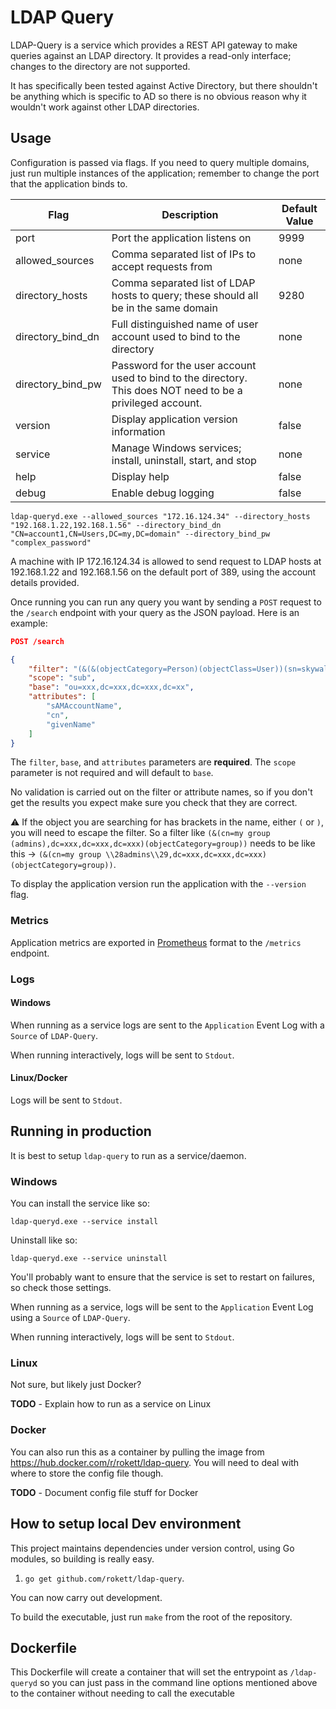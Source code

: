 # LDAP Query
LDAP-Query is a service which provides a REST API gateway to make queries against an LDAP directory.  It provides a read-only interface; changes to the directory are not supported.

It has specifically been tested against Active Directory, but there shouldn't be anything which is specific to AD so there is no obvious reason why it wouldn't work against other LDAP directories.

## Usage
Configuration is passed via flags.  If you need to query multiple domains, just run multiple instances of the application; remember to change the port that the application binds to.

| Flag              | Description                                                                                                  | Default Value |
| ----------------- | ------------------------------------------------------------------------------------------------------------ | ------------- |
| port              | Port the application listens on                                                                              | 9999          |
| allowed_sources   | Comma separated list of IPs to accept requests from                                                          | none          |
| directory_hosts   | Comma separated list of LDAP hosts to query; these should all be in the same domain                          | 9280          |
| directory_bind_dn | Full distinguished name of user account used to bind to the directory                                        | none          |
| directory_bind_pw | Password for the user account used to bind to the directory.  This does NOT need to be a privileged account. | none          |
| version           | Display application version information                                                                      | false         |
| service           | Manage Windows services; install, uninstall, start, and stop                                                 | none          |
| help              | Display help                                                                                                 | false         |
| debug             | Enable debug logging                                                                                         | false         |

````
ldap-queryd.exe --allowed_sources "172.16.124.34" --directory_hosts "192.168.1.22,192.168.1.56" --directory_bind_dn "CN=account1,CN=Users,DC=my,DC=domain" --directory_bind_pw "complex_password"
````

A machine with IP 172.16.124.34 is allowed to send request to LDAP hosts at 192.168.1.22 and 192.168.1.56 on the default port of 389, using the account details provided.

Once running you can run any query you want by sending a `POST` request to the `/search` endpoint with your query as the JSON payload.  Here is an example:

``` json
POST /search

{
    "filter": "(&(&(objectCategory=Person)(objectClass=User))(sn=skywalk*))",
    "scope": "sub",
    "base": "ou=xxx,dc=xxx,dc=xxx,dc=xx",
    "attributes": [
        "sAMAccountName",
        "cn",
        "givenName"
    ]
}
```

The `filter`, `base`, and `attributes` parameters are **required**.  The `scope` parameter is not required and will default to `base`.

No validation is carried out on the filter or attribute names, so if you don't get the results you expect make sure you check that they are correct.

:warning: If the object you are searching for has brackets in the name, either `(` or `)`, you will need to escape the filter.  So a filter like `(&(cn=my group (admins),dc=xxx,dc=xxx,dc=xxx)(objectCategory=group))` needs to be like this -> `(&(cn=my group \\28admins\\29,dc=xxx,dc=xxx,dc=xxx)(objectCategory=group))`.

To display the application version run the application with the `--version` flag.

### Metrics
Application metrics are exported in [Prometheus](https://prometheus.io/) format to the `/metrics` endpoint.

### Logs
#### Windows
When running as a service logs are sent to the `Application` Event Log with a `Source` of `LDAP-Query`.

When running interactively, logs will be sent to `Stdout`.

#### Linux/Docker
Logs will be sent to `Stdout`.

## Running in production
It is best to setup `ldap-query` to run as a service/daemon.

### Windows
You can install the service like so:

```
ldap-queryd.exe --service install
```

Uninstall like so:

```
ldap-queryd.exe --service uninstall
```

You'll probably want to ensure that the service is set to restart on failures, so check those settings.

When running as a service, logs will be sent to the `Application` Event Log using a `Source` of `LDAP-Query`.

When running interactively, logs will be sent to `Stdout`.

### Linux
Not sure, but likely just Docker?

**TODO** - Explain how to run as a service on Linux

### Docker
You can also run this as a container by pulling the image from https://hub.docker.com/r/rokett/ldap-query.  You will need to deal with where to store the config file though.

**TODO** - Document config file stuff for Docker

## How to setup local Dev environment
This project maintains dependencies under version control, using Go modules, so building is really easy.

1. `go get github.com/rokett/ldap-query`.

You can now carry out development.

To build the executable, just run `make` from the root of the repository.

## Dockerfile
This Dockerfile will create a container that will set the entrypoint as `/ldap-queryd` so you can just pass in the command line options mentioned above to the container without needing to call the executable
